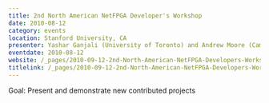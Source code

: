```yaml
---
title: 2nd North American NetFPGA Developer's Workshop
date: 2010-08-12
category: events
location: Stanford University, CA
presenter: Yashar Ganjali (University of Toronto) and Andrew Moore (Cambridge University)
eventdate: 2010-08-12
website: /_pages/2010-09-12-2nd-North-American-NetFPGA-Developers-Workshop.html
titlelink: /_pages/2010-09-12-2nd-North-American-NetFPGA-Developers-Workshop.html
---
```


Goal: Present and demonstrate new contributed projects
